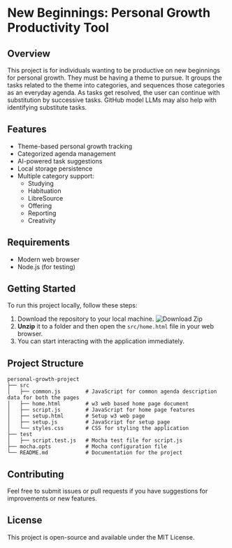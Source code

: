 # New Beginnings: Personal Growth Productivity Tool

## Overview
This project is for individuals wanting to be productive on new beginnings for personal growth. They must be having a theme to pursue. It groups the tasks related to the theme into categories, and sequences those categories as an everyday agenda. As tasks get resolved, the user can continue with substitution by successive tasks. GitHub model LLMs may also help with identifying substitute tasks.

## Features
- Theme-based personal growth tracking
- Categorized agenda management
- AI-powered task suggestions
- Local storage persistence
- Multiple category support:
  - Studying
  - Habituation
  - LibreSource
  - Offering
  - Reporting
  - Creativity

## Requirements
- Modern web browser
- Node.js (for testing)

## Getting Started
To run this project locally, follow these steps:

1. Download the repository to your local machine. ![Download Zip](https://github.com/user-attachments/assets/97a4d57f-2af9-4adc-b25d-590347ff33cd)
2. **Unzip** it to a folder and then open the `src/home.html` file in your web browser.
3. You can start interacting with the application immediately.

## Project Structure
```
personal-growth-project
├── src
│   ├── common.js        # JavaScript for common agenda description data for both the pages
│   ├── home.html        # w3 web based home page document
│   ├── script.js        # JavaScript for home page features
│   ├── setup.html       # Setup w3 web page
│   ├── setup.js         # JavaScript for setup page
│   └── styles.css       # CSS for styling the application
├── test
│   ├── script.test.js   # Mocha test file for script.js
├── mocha.opts           # Mocha configuration file
└── README.md            # Documentation for the project
```

## Contributing
Feel free to submit issues or pull requests if you have suggestions for improvements or new features. 

## License
This project is open-source and available under the MIT License.
